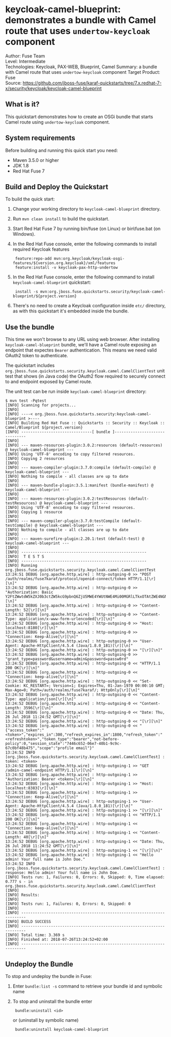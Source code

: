 keycloak-camel-blueprint: demonstrates a bundle with Camel route that uses `undertow-keycloak` component
==========================
Author: Fuse Team  
Level: Intermediate  
Technologies: Keycloak, PAX-WEB, Blueprint, Camel
Summary: a bundle with Camel route that uses `undertow-keycloak` component
Target Product: Fuse  
Source: <https://github.com/jboss-fuse/karaf-quickstarts/tree/7.x.redhat-7-x/security/keycloak/keycloak-camel-blueprint>


What is it?
-----------
This quickstart demonstrates how to create an OSGi bundle that starts Camel route using `undertow-keycloak` component.


System requirements
-------------------
Before building and running this quick start you need:

* Maven 3.5.0 or higher
* JDK 1.8
* Red Hat Fuse 7


Build and Deploy the Quickstart
-------------------------------

To build the quick start:

1. Change your working directory to `keycloak-camel-blueprint` directory.
2. Run `mvn clean install` to build the quickstart.
3. Start Red Hat Fuse 7 by running bin/fuse (on Linux) or bin\fuse.bat (on Windows).
4. In the Red Hat Fuse console, enter the following commands to install required Keycloak features

        feature:repo-add mvn:org.keycloak/keycloak-osgi-features/${version.org.keycloak}/xml/features
        feature:install -v keycloak-pax-http-undertow

5. In the Red Hat Fuse console, enter the following command to install `keycloak-camel-blueprint` quickstart:

        install -s mvn:org.jboss.fuse.quickstarts.security/keycloak-camel-blueprint/${project.version}

6. There's no need to create a Keycloak configuration inside `etc/` directory, as with this quickstart it's embedded
inside the bundle.


Use the bundle
--------------

This time we won't browse to any URL using web browser. After installing `keycloak-camel-blueprint` bundle, we'll
have a Camel route exposing an endpoint that expectes `Bearer` authentication. This means we need valid OAuth2
token to authenticate.

The quickstart includes `org.jboss.fuse.quickstarts.security.keycloak.camel.CamelClientTest` unit test that shows
(in Java code) the OAuth2 flow required to securely connect to and endpoint exposed by Camel route.

The unit test can be run inside `keycloak-camel-blueprint` directory:

    $ mvn test -Pqtest
    [INFO] Scanning for projects...
    [INFO] 
    [INFO] ----< org.jboss.fuse.quickstarts.security:keycloak-camel-blueprint >----
    [INFO] Building Red Hat Fuse :: Quickstarts :: Security :: Keycloak :: Camel/Blueprint ${project.version}
    [INFO] -------------------------------[ bundle ]-------------------------------
    [INFO] 
    [INFO] --- maven-resources-plugin:3.0.2:resources (default-resources) @ keycloak-camel-blueprint ---
    [INFO] Using 'UTF-8' encoding to copy filtered resources.
    [INFO] Copying 2 resources
    [INFO] 
    [INFO] --- maven-compiler-plugin:3.7.0:compile (default-compile) @ keycloak-camel-blueprint ---
    [INFO] Nothing to compile - all classes are up to date
    [INFO] 
    [INFO] --- maven-bundle-plugin:3.5.1:manifest (bundle-manifest) @ keycloak-camel-blueprint ---
    [INFO] 
    [INFO] --- maven-resources-plugin:3.0.2:testResources (default-testResources) @ keycloak-camel-blueprint ---
    [INFO] Using 'UTF-8' encoding to copy filtered resources.
    [INFO] Copying 1 resource
    [INFO] 
    [INFO] --- maven-compiler-plugin:3.7.0:testCompile (default-testCompile) @ keycloak-camel-blueprint ---
    [INFO] Nothing to compile - all classes are up to date
    [INFO] 
    [INFO] --- maven-surefire-plugin:2.20.1:test (default-test) @ keycloak-camel-blueprint ---
    [INFO] 
    [INFO] -------------------------------------------------------
    [INFO]  T E S T S
    [INFO] -------------------------------------------------------
    [INFO] Running org.jboss.fuse.quickstarts.security.keycloak.camel.CamelClientTest
    13:24:51 DEBUG [org.apache.http.wire] : http-outgoing-0 >> "POST /auth/realms/fuse7karaf/protocol/openid-connect/token HTTP/1.1[\r][\n]"
    13:24:52 DEBUG [org.apache.http.wire] : http-outgoing-0 >> "Authorization: Basic Y2FtZWwtdW5kZXJ0b3ctZW5kcG9pbnQ6ZjU5MWE4YWUtNWE4Mi00MGRlLTkxOTAtZWE4NGNlY2EwNWE3[\r][\n]"
    13:24:52 DEBUG [org.apache.http.wire] : http-outgoing-0 >> "Content-Length: 52[\r][\n]"
    13:24:52 DEBUG [org.apache.http.wire] : http-outgoing-0 >> "Content-Type: application/x-www-form-urlencoded[\r][\n]"
    13:24:52 DEBUG [org.apache.http.wire] : http-outgoing-0 >> "Host: localhost:8180[\r][\n]"
    13:24:52 DEBUG [org.apache.http.wire] : http-outgoing-0 >> "Connection: Keep-Alive[\r][\n]"
    13:24:52 DEBUG [org.apache.http.wire] : http-outgoing-0 >> "User-Agent: Apache-HttpClient/4.5.4 (Java/1.8.0_181)[\r][\n]"
    13:24:52 DEBUG [org.apache.http.wire] : http-outgoing-0 >> "[\r][\n]"
    13:24:52 DEBUG [org.apache.http.wire] : http-outgoing-0 >> "grant_type=password&username=admin&password=passw0rd"
    13:24:52 DEBUG [org.apache.http.wire] : http-outgoing-0 << "HTTP/1.1 200 OK[\r][\n]"
    13:24:52 DEBUG [org.apache.http.wire] : http-outgoing-0 << "Connection: keep-alive[\r][\n]"
    13:24:52 DEBUG [org.apache.http.wire] : http-outgoing-0 << "Set-Cookie: KC_RESTART=; Version=1; Expires=Thu, 01-Jan-1970 00:00:10 GMT; Max-Age=0; Path=/auth/realms/fuse7karaf/; HttpOnly[\r][\n]"
    13:24:52 DEBUG [org.apache.http.wire] : http-outgoing-0 << "Content-Type: application/json[\r][\n]"
    13:24:52 DEBUG [org.apache.http.wire] : http-outgoing-0 << "Content-Length: 3596[\r][\n]"
    13:24:52 DEBUG [org.apache.http.wire] : http-outgoing-0 << "Date: Thu, 26 Jul 2018 11:24:52 GMT[\r][\n]"
    13:24:52 DEBUG [org.apache.http.wire] : http-outgoing-0 << "[\r][\n]"
    13:24:52 DEBUG [org.apache.http.wire] : http-outgoing-0 << "{"access_token":"<token>","expires_in":300,"refresh_expires_in":1800,"refresh_token":"<refreshtoken>","token_type":"bearer","not-before-policy":0,"session_state":"7446c652-06e7-40b1-9c9c-67c0bf48b475","scope":"profile email"}"
    13:24:52 INFO [org.jboss.fuse.quickstarts.security.keycloak.camel.CamelClientTest] : token: <token>
    13:24:52 DEBUG [org.apache.http.wire] : http-outgoing-1 >> "GET /admin-camel-endpoint HTTP/1.1[\r][\n]"
    13:24:52 DEBUG [org.apache.http.wire] : http-outgoing-1 >> "Authorization: Bearer <token>[\r][\n]"
    13:24:52 DEBUG [org.apache.http.wire] : http-outgoing-1 >> "Host: localhost:8383[\r][\n]"
    13:24:52 DEBUG [org.apache.http.wire] : http-outgoing-1 >> "Connection: Keep-Alive[\r][\n]"
    13:24:52 DEBUG [org.apache.http.wire] : http-outgoing-1 >> "User-Agent: Apache-HttpClient/4.5.4 (Java/1.8.0_181)[\r][\n]"
    13:24:52 DEBUG [org.apache.http.wire] : http-outgoing-1 >> "[\r][\n]"
    13:24:52 DEBUG [org.apache.http.wire] : http-outgoing-1 << "HTTP/1.1 200 OK[\r][\n]"
    13:24:52 DEBUG [org.apache.http.wire] : http-outgoing-1 << "Connection: keep-alive[\r][\n]"
    13:24:52 DEBUG [org.apache.http.wire] : http-outgoing-1 << "Content-Length: 40[\r][\n]"
    13:24:52 DEBUG [org.apache.http.wire] : http-outgoing-1 << "Date: Thu, 26 Jul 2018 11:24:52 GMT[\r][\n]"
    13:24:52 DEBUG [org.apache.http.wire] : http-outgoing-1 << "[\r][\n]"
    13:24:52 DEBUG [org.apache.http.wire] : http-outgoing-1 << "Hello admin! Your full name is John Doe."
    13:24:52 INFO [org.jboss.fuse.quickstarts.security.keycloak.camel.CamelClientTest] : response: Hello admin! Your full name is John Doe.
    [INFO] Tests run: 1, Failures: 0, Errors: 0, Skipped: 0, Time elapsed: 0.777 s - in org.jboss.fuse.quickstarts.security.keycloak.camel.CamelClientTest
    [INFO] 
    [INFO] Results:
    [INFO] 
    [INFO] Tests run: 1, Failures: 0, Errors: 0, Skipped: 0
    [INFO] 
    [INFO] ------------------------------------------------------------------------
    [INFO] BUILD SUCCESS
    [INFO] ------------------------------------------------------------------------
    [INFO] Total time: 3.369 s
    [INFO] Finished at: 2018-07-26T13:24:52+02:00
    [INFO] ------------------------------------------------------------------------


Undeploy the Bundle
-------------------

To stop and undeploy the bundle in Fuse:

1. Enter `bundle:list -s` command to retrieve your bundle id and symbolic name
2. To stop and uninstall the bundle enter

        bundle:uninstall <id>

    or (uninstall by symbolic name)

        bundle:uninstall keycloak-camel-blueprint
